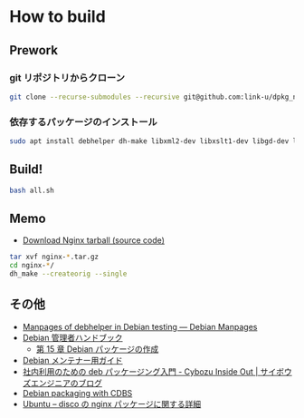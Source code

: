 # How to build

## Prework

### git リポジトリからクローン

```bash
git clone --recurse-submodules --recursive git@github.com:link-u/dpkg_nginx.git
```

### 依存するパッケージのインストール

```bash
sudo apt install debhelper dh-make libxml2-dev libxslt1-dev libgd-dev libgeoip-dev
```
  
## Build!

```bash
bash all.sh
```

## Memo

- [Download Nginx tarball (source code)](http://nginx.org/en/download.html)

```bash
tar xvf nginx-*.tar.gz
cd nginx-*/
dh_make --createorig --single
```

## その他

 - [Manpages of debhelper in Debian testing — Debian Manpages](https://manpages.debian.org/testing/debhelper/index.html)
 - [Debian 管理者ハンドブック](https://debian-handbook.info/browse/ja-JP/stable/index.html)
   - [第 15 章 Debian パッケージの作成](https://debian-handbook.info/browse/ja-JP/stable/debian-packaging.html)
 - [Debian メンテナー用ガイド](https://www.debian.org/doc/manuals/debmake-doc/index.ja.html)
 - [社内利用のための deb パッケージング入門 - Cybozu Inside Out | サイボウズエンジニアのブログ](https://blog.cybozu.io/entry/2016/05/16/111500)
 - [Debian packaging with CDBS](https://debathena.mit.edu/packaging/)
 - [Ubuntu – disco の nginx パッケージに関する詳細](https://packages.ubuntu.com/disco/nginx)
